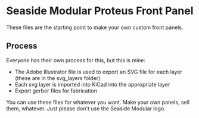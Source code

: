 # Seaside Modular Proteus Front Panel

These files are the starting point to make your own custom front panels. 

## Process

Everyone has their own process for this, but this is mine: 

- The Adobe Illustrator file is used to export an SVG file for each layer (these are in the svg_layers folder)
- Each svg layer is imported into KiCad into the appropriate layer
- Export gerber files for fabrication


You can use these files for whatever you want.  Make your own panels, sell them, whatever. Just please don't use the Seaside Modular logo. 